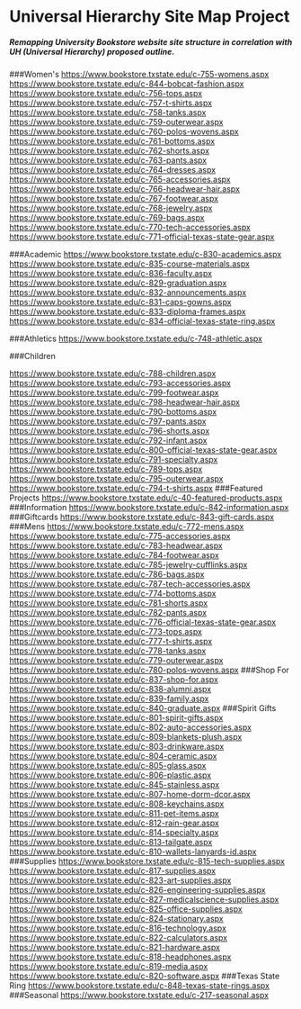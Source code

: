 # Universal Hierarchy Site Map Project
##### Remapping University Bookstore website site structure in correlation with UH (Universal Hierarchy) proposed outline.

###Women's
https://www.bookstore.txstate.edu/c-755-womens.aspx
     https://www.bookstore.txstate.edu/c-844-bobcat-fashion.aspx
     https://www.bookstore.txstate.edu/c-756-tops.aspx
          https://www.bookstore.txstate.edu/c-757-t-shirts.aspx
          https://www.bookstore.txstate.edu/c-758-tanks.aspx
          https://www.bookstore.txstate.edu/c-759-outerwear.aspx
          https://www.bookstore.txstate.edu/c-760-polos-wovens.aspx
     https://www.bookstore.txstate.edu/c-761-bottoms.aspx
          https://www.bookstore.txstate.edu/c-762-shorts.aspx
          https://www.bookstore.txstate.edu/c-763-pants.aspx
     https://www.bookstore.txstate.edu/c-764-dresses.aspx
     https://www.bookstore.txstate.edu/c-765-accessories.aspx
          https://www.bookstore.txstate.edu/c-766-headwear-hair.aspx
          https://www.bookstore.txstate.edu/c-767-footwear.aspx
          https://www.bookstore.txstate.edu/c-768-jewelry.aspx
          https://www.bookstore.txstate.edu/c-769-bags.aspx
          https://www.bookstore.txstate.edu/c-770-tech-accessories.aspx
     https://www.bookstore.txstate.edu/c-771-official-texas-state-gear.aspx

###Academic
https://www.bookstore.txstate.edu/c-830-academics.aspx
     https://www.bookstore.txstate.edu/c-835-course-materials.aspx
     https://www.bookstore.txstate.edu/c-836-faculty.aspx
     https://www.bookstore.txstate.edu/c-829-graduation.aspx
          https://www.bookstore.txstate.edu/c-832-announcements.aspx
          https://www.bookstore.txstate.edu/c-831-caps-gowns.aspx
          https://www.bookstore.txstate.edu/c-833-diploma-frames.aspx
          https://www.bookstore.txstate.edu/c-834-official-texas-state-ring.aspx

###Athletics
https://www.bookstore.txstate.edu/c-748-athletic.aspx

###Children

https://www.bookstore.txstate.edu/c-788-children.aspx
     https://www.bookstore.txstate.edu/c-793-accessories.aspx
          https://www.bookstore.txstate.edu/c-799-footwear.aspx
          https://www.bookstore.txstate.edu/c-798-headwear-hair.aspx
     https://www.bookstore.txstate.edu/c-790-bottoms.aspx
          https://www.bookstore.txstate.edu/c-797-pants.aspx
          https://www.bookstore.txstate.edu/c-796-shorts.aspx
     https://www.bookstore.txstate.edu/c-792-infant.aspx
     https://www.bookstore.txstate.edu/c-800-official-texas-state-gear.aspx
     https://www.bookstore.txstate.edu/c-791-specialty.aspx
     https://www.bookstore.txstate.edu/c-789-tops.aspx
          https://www.bookstore.txstate.edu/c-795-outerwear.aspx
          https://www.bookstore.txstate.edu/c-794-t-shirts.aspx
###Featured Projects
https://www.bookstore.txstate.edu/c-40-featured-products.aspx
###Information
https://www.bookstore.txstate.edu/c-842-information.aspx
###Giftcards
https://www.bookstore.txstate.edu/c-843-gift-cards.aspx
###Mens
https://www.bookstore.txstate.edu/c-772-mens.aspx
     https://www.bookstore.txstate.edu/c-775-accessories.aspx
          https://www.bookstore.txstate.edu/c-783-headwear.aspx
          https://www.bookstore.txstate.edu/c-784-footwear.aspx
          https://www.bookstore.txstate.edu/c-785-jewelry-cufflinks.aspx
          https://www.bookstore.txstate.edu/c-786-bags.aspx
          https://www.bookstore.txstate.edu/c-787-tech-accessories.aspx
     https://www.bookstore.txstate.edu/c-774-bottoms.aspx
          https://www.bookstore.txstate.edu/c-781-shorts.aspx
          https://www.bookstore.txstate.edu/c-782-pants.aspx
     https://www.bookstore.txstate.edu/c-776-official-texas-state-gear.aspx
     https://www.bookstore.txstate.edu/c-773-tops.aspx
          https://www.bookstore.txstate.edu/c-777-t-shirts.aspx
          https://www.bookstore.txstate.edu/c-778-tanks.aspx
          https://www.bookstore.txstate.edu/c-779-outerwear.aspx
          https://www.bookstore.txstate.edu/c-780-polos-wovens.aspx
###Shop For
https://www.bookstore.txstate.edu/c-837-shop-for.aspx
     https://www.bookstore.txstate.edu/c-838-alumni.aspx
     https://www.bookstore.txstate.edu/c-839-family.aspx
     https://www.bookstore.txstate.edu/c-840-graduate.aspx
###Spirit Gifts
https://www.bookstore.txstate.edu/c-801-spirit-gifts.aspx
     https://www.bookstore.txstate.edu/c-802-auto-accessories.aspx
     https://www.bookstore.txstate.edu/c-809-blankets-plush.aspx
     https://www.bookstore.txstate.edu/c-803-drinkware.aspx
          https://www.bookstore.txstate.edu/c-804-ceramic.aspx
          https://www.bookstore.txstate.edu/c-805-glass.aspx
          https://www.bookstore.txstate.edu/c-806-plastic.aspx
          https://www.bookstore.txstate.edu/c-845-stainless.aspx
     https://www.bookstore.txstate.edu/c-807-home-dorm-dcor.aspx
     https://www.bookstore.txstate.edu/c-808-keychains.aspx
     https://www.bookstore.txstate.edu/c-811-pet-items.aspx
     https://www.bookstore.txstate.edu/c-812-rain-gear.aspx
     https://www.bookstore.txstate.edu/c-814-specialty.aspx
     https://www.bookstore.txstate.edu/c-813-tailgate.aspx
     https://www.bookstore.txstate.edu/c-810-wallets-lanyards-id.aspx
###Supplies
https://www.bookstore.txstate.edu/c-815-tech-supplies.aspx
     https://www.bookstore.txstate.edu/c-817-supplies.aspx
          https://www.bookstore.txstate.edu/c-823-art-supplies.aspx
          https://www.bookstore.txstate.edu/c-826-engineering-supplies.aspx
          https://www.bookstore.txstate.edu/c-827-medicalscience-supplies.aspx
          https://www.bookstore.txstate.edu/c-825-office-supplies.aspx
          https://www.bookstore.txstate.edu/c-824-stationary.aspx
     https://www.bookstore.txstate.edu/c-816-technology.aspx
          https://www.bookstore.txstate.edu/c-822-calculators.aspx
          https://www.bookstore.txstate.edu/c-821-hardware.aspx
          https://www.bookstore.txstate.edu/c-818-headphones.aspx
          https://www.bookstore.txstate.edu/c-819-media.aspx
          https://www.bookstore.txstate.edu/c-820-software.aspx
###Texas State Ring
https://www.bookstore.txstate.edu/c-848-texas-state-rings.aspx
###Seasonal
https://www.bookstore.txstate.edu/c-217-seasonal.aspx
